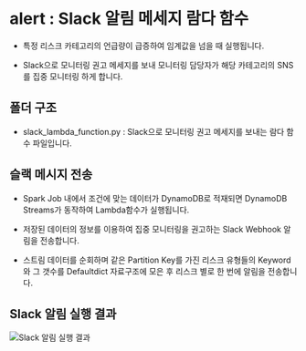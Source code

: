 # alert : Slack 알림 메세지 람다 함수

- 특정 리스크 카테고리의 언급량이 급증하여 임계값을 넘을 때 실행됩니다.

-  Slack으로 모니터링 권고 메세지를 보내 모니터링 담당자가 해당 카테고리의 SNS를 집중 모니터링 하게 합니다.

## 폴더 구조

- slack_lambda_function.py : Slack으로 모니터링 권고 메세지를 보내는 람다 함수 파일입니다.

## 슬랙 메시지 전송

- Spark Job 내에서 조건에 맞는 데이터가 DynamoDB로 적재되면 DynamoDB Streams가 동작하여 Lambda함수가 실행됩니다.

- 저장된 데이터의 정보를 이용하여 집중 모니터링을 권고하는 Slack Webhook 알림을 전송합니다.

- 스트림 데이터를 순회하며 같은 Partition Key를 가진 리스크 유형들의 Keyword와 그 갯수를 Defaultdict 자료구조에 모은 후 리스크 별로 한 번에 알림을 전송합니다.

## Slack 알림 실행 결과
![Slack 알림 실행 결과](images/alert.png)
